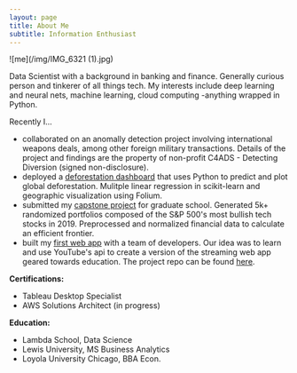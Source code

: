 ```yaml
---
layout: page
title: About Me
subtitle: Information Enthusiast
---
```

![me](/img/IMG_6321 (1).jpg)

Data Scientist with a background in banking and finance. Generally curious person and tinkerer of all things tech. My interests include deep learning and neural nets, machine learning, cloud computing -anything wrapped in Python. 

Recently I...

- collaborated on an anomally detection project involving international weapons deals, among other foreign military transactions. Details of the project and findings are the property of non-profit C4ADS - Detecting Diversion (signed non-disclosure).
- deployed a [deforestation dashboard](https://deforestationdashboard.netlify.com/map-view) that uses Python to predict and plot global deforestation. Mulitple linear regression in scikit-learn and geographic visualization using Folium.
- submitted my [capstone project](/capstone) for graduate school. Generated 5k+ randomized portfolios composed of the S&P 500's most bullish tech stocks in 2019. Preprocessed and normalized financial data to calculate an efficient frontier.
- built my [first web app](https://youtube-u.netlify.com/index.html) with a team of developers. Our idea was to learn and use YouTube's api to create a version of the streaming web app geared towards education. The project repo can be found [here](https://github.com/youtube-u).

**Certifications:**
- Tableau Desktop Specialist 
- AWS Solutions Architect (in progress) 

**Education:**
- Lambda School, Data Science
- Lewis University, MS Business Analytics
- Loyola University Chicago, BBA Econ.
